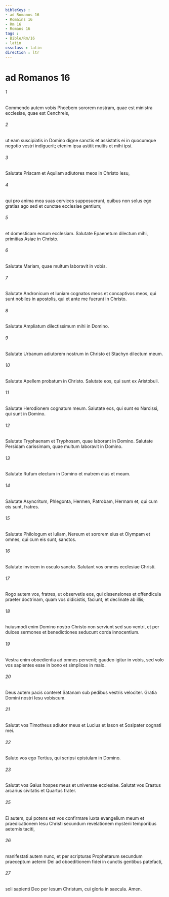 ```yaml
---
bibleKeys : 
- ad Romanos 16
- Romains 16
- Rm 16
- Romans 16
tags : 
- Bible/Rm/16
- latin
cssclass : latin
direction : ltr
---
```


# ad Romanos 16

###### 1
Commendo autem vobis Phoebem sororem nostram, quae est ministra ecclesiae, quae est Cenchreis, 
###### 2
ut eam suscipiatis in Domino digne sanctis et assistatis ei in quocumque negotio vestri indiguerit; etenim ipsa astitit multis et mihi ipsi. 
###### 3
Salutate Priscam et Aquilam adiutores meos in Christo Iesu, 
###### 4
qui pro anima mea suas cervices supposuerunt, quibus non solus ego gratias ago sed et cunctae ecclesiae gentium; 
###### 5
et domesticam eorum ecclesiam. Salutate Epaenetum dilectum mihi, primitias Asiae in Christo. 
###### 6
Salutate Mariam, quae multum laboravit in vobis. 
###### 7
Salutate Andronicum et Iuniam cognatos meos et concaptivos meos, qui sunt nobiles in apostolis, qui et ante me fuerunt in Christo. 
###### 8
Salutate Ampliatum dilectissimum mihi in Domino. 
###### 9
Salutate Urbanum adiutorem nostrum in Christo et Stachyn dilectum meum. 
###### 10
Salutate Apellem probatum in Christo. Salutate eos, qui sunt ex Aristobuli. 
###### 11
Salutate Herodionem cognatum meum. Salutate eos, qui sunt ex Narcissi, qui sunt in Domino. 
###### 12
Salutate Tryphaenam et Tryphosam, quae laborant in Domino. Salutate Persidam carissimam, quae multum laboravit in Domino. 
###### 13
Salutate Rufum electum in Domino et matrem eius et meam. 
###### 14
Salutate Asyncritum, Phlegonta, Hermen, Patrobam, Hermam et, qui cum eis sunt, fratres. 
###### 15
Salutate Philologum et Iuliam, Nereum et sororem eius et Olympam et omnes, qui cum eis sunt, sanctos. 
###### 16
Salutate invicem in osculo sancto. Salutant vos omnes ecclesiae Christi.
###### 17
Rogo autem vos, fratres, ut observetis eos, qui dissensiones et offendicula praeter doctrinam, quam vos didicistis, faciunt, et declinate ab illis; 
###### 18
huiusmodi enim Domino nostro Christo non serviunt sed suo ventri, et per dulces sermones et benedictiones seducunt corda innocentium.
###### 19
Vestra enim oboedientia ad omnes pervenit; gaudeo igitur in vobis, sed volo vos sapientes esse in bono et simplices in malo. 
###### 20
Deus autem pacis conteret Satanam sub pedibus vestris velociter. Gratia Domini nostri Iesu vobiscum.
###### 21
Salutat vos Timotheus adiutor meus et Lucius et Iason et Sosipater cognati mei. 
###### 22
Saluto vos ego Tertius, qui scripsi epistulam in Domino. 
###### 23
Salutat vos Gaius hospes meus et universae ecclesiae. Salutat vos Erastus arcarius civitatis et Quartus frater. 
###### 25
Ei autem, qui potens est vos confirmare iuxta evangelium meum et praedicationem Iesu Christi secundum revelationem mysterii temporibus aeternis taciti, 
###### 26
manifestati autem nunc, et per scripturas Prophetarum secundum praeceptum aeterni Dei ad oboeditionem fidei in cunctis gentibus patefacti, 
###### 27
soli sapienti Deo per Iesum Christum, cui gloria in saecula. Amen.

